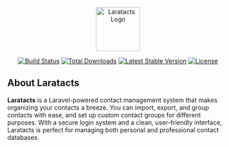 <p align="center"><a href="https://github.com/yourusername/laratacts" target="_blank"><img src="https://laravel.com/img/logomark.min.svg" width="100" alt="Laratacts Logo"></a></p>

<p align="center">
<a href="https://github.com/yourusername/laratacts/actions"><img src="https://github.com/yourusername/laratacts/workflows/tests/badge.svg" alt="Build Status"></a>
<a href="https://packagist.org/packages/yourusername/laratacts"><img src="https://img.shields.io/packagist/dt/yourusername/laratacts" alt="Total Downloads"></a>
<a href="https://packagist.org/packages/yourusername/laratacts"><img src="https://img.shields.io/packagist/v/yourusername/laratacts" alt="Latest Stable Version"></a>
<a href="https://packagist.org/packages/yourusername/laratacts"><img src="https://img.shields.io/packagist/l/yourusername/laratacts" alt="License"></a>
</p>

## About Laratacts

**Laratacts** is a Laravel-powered contact management system that makes organizing your contacts a breeze. You can import, export, and group contacts with ease, and set up custom contact groups for different purposes. With a secure login system and a clean, user-friendly interface, Laratacts is perfect for managing both personal and professional contact databases.
